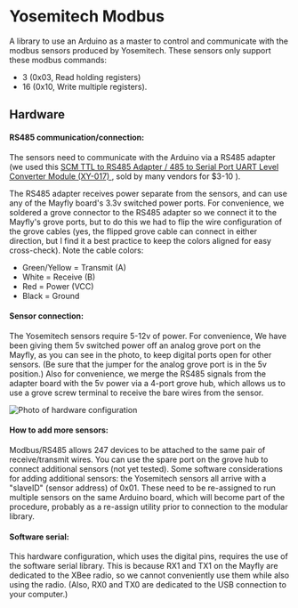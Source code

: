 # Yosemitech Modbus

A library to use an Arduino as a master to control and communicate with the modbus sensors produced by Yosemitech. These sensors only support these modbus commands:
* 3 (0x03, Read holding registers)
* 16 (0x10, Write multiple registers).

## Hardware

#### RS485 communication/connection:
The sensors need to communicate with the Arduino via a RS485 adapter (we used this [SCM TTL to RS485 Adapter / 485 to Serial Port UART Level Converter Module (XY-017) ](https://www.amazon.com/gp/product/B01J9C7JNA), sold by many vendors for $3-10 ).

The RS485 adapter receives power separate from the sensors, and can use any of the Mayfly board's 3.3v switched power ports. For convenience, we soldered a grove connector to the RS485 adapter so we connect it to the Mayfly's grove ports, but to do this we had to flip the wire configuration of the grove cables (yes, the flipped grove cable can connect in either direction, but I find it a best practice to keep the colors aligned for easy cross-check).
Note the cable colors:
* Green/Yellow = Transmit (A)
* White = Receive (B)
* Red = Power (VCC)
* Black = Ground

#### Sensor connection:
The Yosemitech sensors require 5-12v of power. For convenience, We have been giving them 5v switched power off an analog grove port on the Mayfly, as you can see in the photo, to keep digital ports open for other sensors. (Be sure that the jumper for the analog grove port is in the 5v position.) Also for convenience, we merge the RS485 signals from the adapter board with the 5v power via a 4-port grove hub, which allows us to use a grove screw terminal to receive the bare wires from the sensor.

![Photo of hardware configuration](https://github.com/EnviroDIY/YosemitechModbus/blob/yosemitech/doc/HardwarePhotos/IMG_3529.JPG)

#### How to add more sensors:
Modbus/RS485 allows 247 devices to be attached to the same pair of receive/transmit wires. You can use the spare port on the grove hub to connect additional sensors (not yet tested). Some software considerations for adding additional sensors: the Yosemitech sensors all arrive with a "slaveID" (sensor address) of 0x01. These need to be re-assigned to run multiple sensors on the same Arduino board, which will become part of the procedure, probably as a re-assign utility prior to connection to the modular library.

#### Software serial:
This hardware configuration, which uses the digital pins, requires the use of the software serial library. This is because RX1 and TX1 on the Mayfly are dedicated to the XBee radio, so we cannot conveniently use them while also using the radio. (Also, RX0 and TX0 are dedicated to the USB connection to your computer.)
